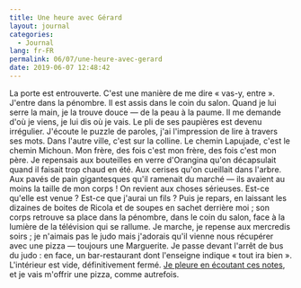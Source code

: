 ```yaml
---
title: Une heure avec Gérard
layout: journal
categories:
  - Journal
lang: fr-FR
permalink: 06/07/une-heure-avec-gerard
date: 2019-06-07 12:48:42
---
```


La porte est entrouverte. C'est une manière de me dire « vas-y, entre ». J'entre dans la pénombre. Il est assis dans le coin du salon. Quand je lui serre la main, je la trouve douce — de la peau à la paume. Il me demande d'où je viens, je lui dis où je vais. Le pli de ses paupières est devenu irrégulier. J'écoute le puzzle de paroles, j'ai l'impression de lire à travers ses mots. Dans l'autre ville, c'est sur la colline. Le chemin Lapujade, c'est le chemin Michoun. Mon frère, des fois c'est mon frère, des fois c'est mon père. Je repensais aux bouteilles en verre d'Orangina qu'on décapsulait quand il faisait trop chaud en été. Aux cerises qu'on cueillait dans l'arbre. Aux pavés de pain gigantesques qu'il ramenait du marché — ils avaient au moins la taille de mon corps ! On revient aux choses sérieuses. Est-ce qu'elle est venue ? Est-ce que j'aurai un fils ? Puis je repars, en laissant les dizaines de boites de Ricola et de soupes en sachet derrière moi ; son corps retrouve sa place dans la pénombre, dans le coin du salon, face à la lumière de la télévision qui se rallume. Je marche, je repense aux mercredis soirs ; je n'aimais pas le judo mais j'adorais qu'il vienne nous récupérer avec une pizza — toujours une Marguerite. Je passe devant l'arrêt de bus du judo : en face, un bar-restaurant dont l'enseigne indique « tout ira bien ». L'intérieur est vide, définitivement fermé. [Je pleure en écoutant ces notes](https://www.youtube.com/watch?v=nwiKtjtIgiw), et je vais m'offrir une pizza, comme autrefois.